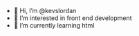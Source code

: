 - 👋 Hi, I’m @kevslordan
- 👀 I’m interested in front end development
- 🌱 I’m currently learning html

<!---
kevslordan/kevslordan is a ✨ special ✨ repository because its `README.md` (this file) appears on your GitHub profile.
You can click the Preview link to take a look at your changes.
--->
